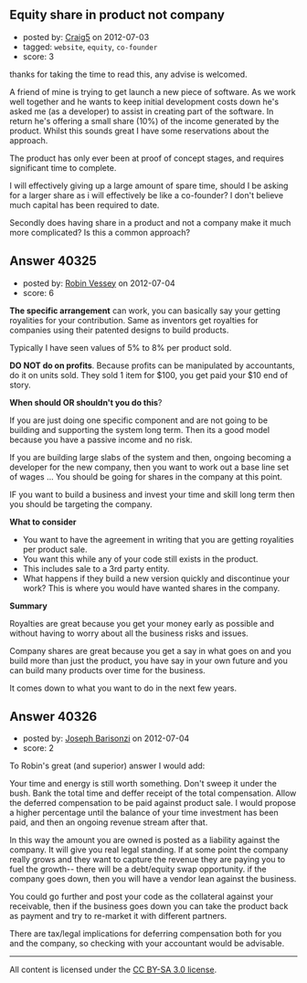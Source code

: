 ## Equity share in product not company

- posted by: [Craig5](https://stackexchange.com/users/-1/18639-craig5) on 2012-07-03
- tagged: `website`, `equity`, `co-founder`
- score: 3

thanks for taking the time to read this, any advise is welcomed.

A friend of mine is trying to get launch a new piece of software. As we work well together and he wants to keep initial development costs down he's asked me (as a developer) to assist in creating part of the software. In return he's offering a small share (10%) of the income generated by the product. Whilst this sounds great I have some reservations about the approach.

The product has only ever been at proof of concept stages, and requires significant time to complete.

I will effectively giving up a large amount of spare time, should I be asking for a larger share as i will effectively be like a co-founder? I don't believe much capital has been required to date.

Secondly does having share in a product and not a company make it much more complicated? Is this a common approach?


## Answer 40325

- posted by: [Robin Vessey](https://stackexchange.com/users/-1/984-robin-vessey) on 2012-07-04
- score: 6

**The specific arrangement** can work, you can basically say your getting royalities for your contribution. Same as inventors get royalties for companies using their patented designs to build products. 

Typically I have seen values of 5% to 8% per product sold.

**DO NOT do on profits**. Because profits can be manipulated by accountants, do it on units sold. They sold 1 item for $100, you get paid your $10 end of story. 

**When should OR shouldn't you do this**?

If you are just doing one specific component and are not going to be building and supporting the system long term. Then its a good model because you have a passive income and no risk.

If you are building large slabs of the system and then, ongoing becoming a developer for the new company, then you want to work out a base line set of wages ... You should be going for shares in the company at this point.

IF you want to build a business and invest your time and skill long term then you should be targeting the company.
 

**What to consider**

- You want to have the agreement in writing that you are getting royalities per product sale. 
- You want this while any of your code still exists in the product. 
- This includes sale to a 3rd party entity.
- What happens if they build a new version quickly and discontinue your work? This is where you would have wanted shares in the company.
 
**Summary**

Royalties are great because you get your money early as possible and without having to worry about all the business risks and issues. 

Company shares are great because you get a say in what goes on and you build more than just the product, you have say in your own future and you can build many products over time for the business.

It comes down to what you want to do in the next few years.


## Answer 40326

- posted by: [Joseph Barisonzi](https://stackexchange.com/users/-1/8791-joseph-barisonzi) on 2012-07-04
- score: 2

To Robin's great (and superior) answer I would add:

Your time and energy is still worth something. Don't sweep it under the bush. Bank the total time and deffer receipt of the total compensation. Allow the deferred compensation to be paid against product sale. I would propose a higher percentage until the balance of your time investment has been paid, and then an ongoing revenue stream after that. 

In this way the amount you are owned is posted as a liability against the company. It will give you real legal standing. If at some point the company really grows and they want to capture the revenue they are paying you to fuel the growth-- there will be a debt/equity swap opportunity. if the company goes down, then you will have a vendor lean against the business. 

You could go further and post your code as the collateral against your receivable, then if the business goes down you can take the product back as payment and try to re-market it with different partners. 

There are tax/legal implications for deferring compensation both for you and the company, so checking with your accountant would be advisable. 



---

All content is licensed under the [CC BY-SA 3.0 license](https://creativecommons.org/licenses/by-sa/3.0/).
